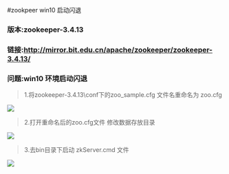 #zookpeer win10 启动闪退

### 版本:zookeeper-3.4.13
### 链接:http://mirror.bit.edu.cn/apache/zookeeper/zookeeper-3.4.13/
### 问题:win10 环境启动闪退

> 1.将zookeeper-3.4.13\conf下的zoo_sample.cfg 文件名重命名为 zoo.cfg

![](https://i.imgur.com/2AXQq1E.png)



> 2.打开重命名后的zoo.cfg文件 修改数据存放目录
 

![](https://i.imgur.com/ybgq5Iz.png)

> 3.去bin目录下启动 zkServer.cmd 文件

 ![](https://i.imgur.com/IEcMGTt.png)

 